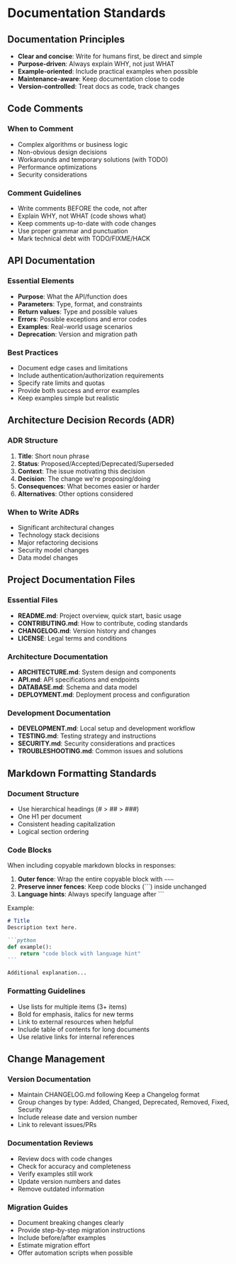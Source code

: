# Documentation Standards

## Documentation Principles

- **Clear and concise**: Write for humans first, be direct and simple
- **Purpose-driven**: Always explain WHY, not just WHAT
- **Example-oriented**: Include practical examples when possible
- **Maintenance-aware**: Keep documentation close to code
- **Version-controlled**: Treat docs as code, track changes

## Code Comments

### When to Comment
- Complex algorithms or business logic
- Non-obvious design decisions
- Workarounds and temporary solutions (with TODO)
- Performance optimizations
- Security considerations

### Comment Guidelines
- Write comments BEFORE the code, not after
- Explain WHY, not WHAT (code shows what)
- Keep comments up-to-date with code changes
- Use proper grammar and punctuation
- Mark technical debt with TODO/FIXME/HACK

## API Documentation

### Essential Elements
- **Purpose**: What the API/function does
- **Parameters**: Type, format, and constraints
- **Return values**: Type and possible values
- **Errors**: Possible exceptions and error codes
- **Examples**: Real-world usage scenarios
- **Deprecation**: Version and migration path

### Best Practices
- Document edge cases and limitations
- Include authentication/authorization requirements
- Specify rate limits and quotas
- Provide both success and error examples
- Keep examples simple but realistic

## Architecture Decision Records (ADR)

### ADR Structure
1. **Title**: Short noun phrase
2. **Status**: Proposed/Accepted/Deprecated/Superseded
3. **Context**: The issue motivating this decision
4. **Decision**: The change we're proposing/doing
5. **Consequences**: What becomes easier or harder
6. **Alternatives**: Other options considered

### When to Write ADRs
- Significant architectural changes
- Technology stack decisions
- Major refactoring decisions
- Security model changes
- Data model changes

## Project Documentation Files

### Essential Files
- **README.md**: Project overview, quick start, basic usage
- **CONTRIBUTING.md**: How to contribute, coding standards
- **CHANGELOG.md**: Version history and changes
- **LICENSE**: Legal terms and conditions

### Architecture Documentation
- **ARCHITECTURE.md**: System design and components
- **API.md**: API specifications and endpoints
- **DATABASE.md**: Schema and data model
- **DEPLOYMENT.md**: Deployment process and configuration

### Development Documentation
- **DEVELOPMENT.md**: Local setup and development workflow
- **TESTING.md**: Testing strategy and instructions
- **SECURITY.md**: Security considerations and practices
- **TROUBLESHOOTING.md**: Common issues and solutions

## Markdown Formatting Standards

### Document Structure
- Use hierarchical headings (# > ## > ###)
- One H1 per document
- Consistent heading capitalization
- Logical section ordering

### Code Blocks
When including copyable markdown blocks in responses:

1. **Outer fence**: Wrap the entire copyable block with `~~~`
2. **Preserve inner fences**: Keep code blocks (```) inside unchanged
3. **Language hints**: Always specify language after ```

Example:
~~~markdown
# Title
Description text here.

```python
def example():
    return "code block with language hint"
```

Additional explanation...
~~~

### Formatting Guidelines
- Use lists for multiple items (3+ items)
- Bold for emphasis, italics for new terms
- Link to external resources when helpful
- Include table of contents for long documents
- Use relative links for internal references

## Change Management

### Version Documentation
- Maintain CHANGELOG.md following Keep a Changelog format
- Group changes by type: Added, Changed, Deprecated, Removed, Fixed, Security
- Include release date and version number
- Link to relevant issues/PRs

### Documentation Reviews
- Review docs with code changes
- Check for accuracy and completeness
- Verify examples still work
- Update version numbers and dates
- Remove outdated information

### Migration Guides
- Document breaking changes clearly
- Provide step-by-step migration instructions
- Include before/after examples
- Estimate migration effort
- Offer automation scripts when possible